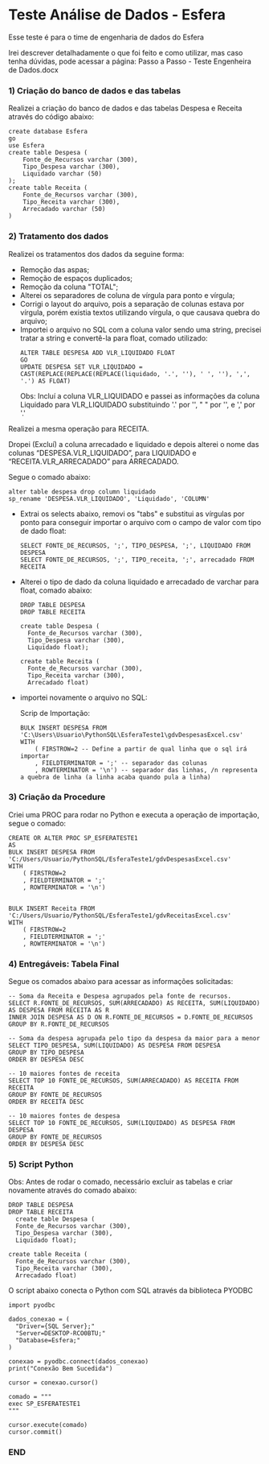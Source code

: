 # Teste Análise de Dados - Esfera
Esse teste é para o time de engenharia de dados do Esfera

Irei descrever detalhadamente o que foi feito e como utilizar, mas caso tenha dúvidas, pode acessar a página: Passo a Passo - Teste Engenheira de Dados.docx


### 1) Criação do banco de dados e das tabelas
Realizei a criação do banco de dados e das tabelas Despesa e Receita através do código abaixo:

```
create database Esfera
go
use Esfera
create table Despesa (
    Fonte_de_Recursos varchar (300),
    Tipo_Despesa varchar (300),
    Liquidado varchar (50)
);
create table Receita (
    Fonte_de_Recursos varchar (300),
    Tipo_Receita varchar (300),
    Arrecadado varchar (50)
)
```

### 2) Tratamento dos dados
Realizei os tratamentos dos dados da seguine forma:
  - Remoção das aspas;
  - Remoção de espaços duplicados;
  - Remoção da coluna "TOTAL";
  - Alterei os separadores de coluna de vírgula para ponto e vírgula;
  - Corrigi o layout do arquivo, pois a separação de colunas estava por vírgula, porém existia textos utilizando vírgula, o que causava quebra do arquivo;
  - Importei o arquivo no SQL com a coluna valor sendo uma string, precisei tratar a string e convertê-la para float, comado utilizado:
      ```
      ALTER TABLE DESPESA ADD VLR_LIQUIDADO FLOAT
      GO
      UPDATE DESPESA SET VLR_LIQUIDADO = CAST(REPLACE(REPLACE(REPLACE(liquidado, '.', ''), ' ', ''), ',', '.') AS FLOAT)
      ```
    Obs: Incluí a coluna VLR_LIQUIDADO e passei as informações da coluna Liquidado para VLR_LIQUIDADO substituindo '.' por '', " " por '', e ',' por '.'

Realizei a mesma operação para RECEITA.

Dropei (Excluí) a coluna arrecadado e liquidado e depois alterei o nome das colunas “DESPESA.VLR_LIQUIDADO”, para LIQUIDADO e “RECEITA.VLR_ARRECADADO” para ARRECADADO.

Segue o comado abaixo:
  ```
  alter table despesa drop column liquidado
sp_rename 'DESPESA.VLR_LIQUIDADO', 'Liquidado', 'COLUMN'
  ```

- Extrai os selects abaixo, removi os "tabs" e substitui as vírgulas por ponto para conseguir importar o arquivo com o campo de valor com tipo de dado float:
  ```
  SELECT FONTE_DE_RECURSOS, ';', TIPO_DESPESA, ';', LIQUIDADO FROM DESPESA
  SELECT FONTE_DE_RECURSOS, ';', TIPO_receita, ';', arrecadado FROM RECEITA
  ```
- Alterei o tipo de dado da coluna liquidado e arrecadado de varchar para float, comado abaixo:
  ```
  DROP TABLE DESPESA
  DROP TABLE RECEITA

  create table Despesa (
	Fonte_de_Recursos varchar (300),
	Tipo_Despesa varchar (300),
	Liquidado float);

  create table Receita (
	Fonte_de_Recursos varchar (300),
	Tipo_Receita varchar (300),
	Arrecadado float)
  ```
- importei novamente o arquivo no SQL:

  Scrip de Importação:
  ```
  BULK INSERT DESPESA FROM 'C:\Users\Usuario\PythonSQL\EsferaTeste1\gdvDespesasExcel.csv'
  WITH 
      ( FIRSTROW=2 -- Define a partir de qual linha que o sql irá importar
      , FIELDTERMINATOR = ';' -- separador das colunas
      , ROWTERMINATOR = '\n') -- separador das linhas, /n representa a quebra de linha (a linha acaba quando pula a linha)
  ```
### 3) Criação da Procedure
Criei uma PROC para rodar no Python e executa a operação de importação, segue o comado:
  ```
CREATE OR ALTER PROC SP_ESFERATESTE1
AS
BULK INSERT DESPESA FROM 'C:/Users/Usuario/PythonSQL/EsferaTeste1/gdvDespesasExcel.csv'
WITH 
      ( FIRSTROW=2
      , FIELDTERMINATOR = ';'
      , ROWTERMINATOR = '\n')


BULK INSERT Receita FROM 'C:/Users/Usuario/PythonSQL/EsferaTeste1/gdvReceitasExcel.csv'
WITH 
      ( FIRSTROW=2
      , FIELDTERMINATOR = ';'
      , ROWTERMINATOR = '\n')
  ```

### 4) Entregáveis: Tabela Final
Segue os comados abaixo para acessar as informações solicitadas:

  ```
  -- Soma da Receita e Despesa agrupados pela fonte de recursos.
SELECT R.FONTE_DE_RECURSOS, SUM(ARRECADADO) AS RECEITA, SUM(LIQUIDADO) AS DESPESA FROM RECEITA AS R
INNER JOIN DESPESA AS D ON R.FONTE_DE_RECURSOS = D.FONTE_DE_RECURSOS 
GROUP BY R.FONTE_DE_RECURSOS

-- Soma da despesa agrupada pelo tipo da despesa da maior para a menor
SELECT TIPO_DESPESA, SUM(LIQUIDADO) AS DESPESA FROM DESPESA
GROUP BY TIPO_DESPESA
ORDER BY DESPESA DESC

-- 10 maiores fontes de receita
SELECT TOP 10 FONTE_DE_RECURSOS, SUM(ARRECADADO) AS RECEITA FROM RECEITA
GROUP BY FONTE_DE_RECURSOS
ORDER BY RECEITA DESC

-- 10 maiores fontes de despesa
SELECT TOP 10 FONTE_DE_RECURSOS, SUM(LIQUIDADO) AS DESPESA FROM DESPESA
GROUP BY FONTE_DE_RECURSOS
ORDER BY DESPESA DESC
```

### 5) Script Python
Obs: Antes de rodar o comado, necessário excluir as tabelas e criar novamente através do comado abaixo:
  ```
  DROP TABLE DESPESA
DROP TABLE RECEITA
	create table Despesa (
	Fonte_de_Recursos varchar (300),
	Tipo_Despesa varchar (300),
	Liquidado float);

create table Receita (
	Fonte_de_Recursos varchar (300),
	Tipo_Receita varchar (300),
	Arrecadado float)
  ```
O script abaixo conecta o Python com SQL através da biblioteca PYODBC
  ```
  import pyodbc

dados_conexao = (
    "Driver={SQL Server};"
    "Server=DESKTOP-RCO0BTU;"
    "Database=Esfera;"
)

conexao = pyodbc.connect(dados_conexao)
print("Conexão Bem Sucedida")

cursor = conexao.cursor()

comado = """
exec SP_ESFERATESTE1
"""

cursor.execute(comado)
cursor.commit()
  ```

### END


